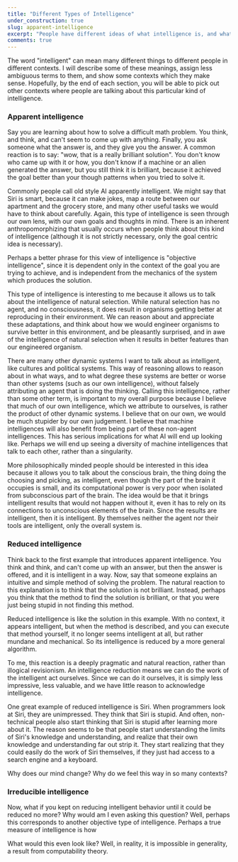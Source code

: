 ```yaml
---
title: "Different Types of Intelligence"
under_construction: true
slug: apparent-intelligence
excerpt: "People have different ideas of what intelligence is, and what is and is not intelligence. This makes some of my posts about natural intelligences like social and evolutionary intelligence seem deeply misleading to many people. In order to have a coherent shared vision of what natural and social intelligences are, I break down exactly what intelligence parts so that when we talk about intelligence, everyone can understand what we are talking about."
comments: true
---
```


The word "intelligent" can mean many different things to different people in different contexts. I will describe some of these meanings, assign less ambiguous terms to them, and show some contexts which they make sense. Hopefully, by the end of each section, you will be able to pick out other contexts where people are talking about this particular kind of intelligence.

### Apparent intelligence

Say you are learning about how to solve a difficult math problem. You think, and think, and can't seem to come up with anything. Finally, you ask someone what the answer is, and they give you the answer. A common reaction is to say: "wow, that is a really brilliant solution". You don't know who came up with it or how, you don't know if a machine or an alien generated the answer, but you still think it is brilliant, because it achieved the goal better than your though patterns when you tried to solve it.

Commonly people call old style AI apparently intelligent. We might say that Siri is smart, because it can make jokes, map a route between our apartment and the grocery store, and many other useful tasks we would have to think about carefully. Again, this type of intelligence is seen through our own lens, with our own goals and thoughts in mind. There is an inherent anthropomorphizing that usually occurs when people think about this kind of intelligence (although it is not strictly necessary, only the goal centric idea is necessary).

Perhaps a better phrase for this view of intelligence is "objective intelligence", since it is dependent only in the context of the goal you are trying to achieve, and is independent from the mechanics of the system which produces the solution.

This type of intelligence is interesting to me because it allows us to talk about the intelligence of natural selection. While natural selection has no agent, and no consciousness, it does result in organisms getting better at reproducing in their environment. We can reason about and appreciate these adaptations, and think about how we would engineer organisms to survive better in this environment, and be pleasantly surprised, and in awe of the intelligence of natural selection when it results in better features than our engineered organism.

There are many other dynamic systems I want to talk about as intelligent, like cultures and political systems. This way of reasoning allows to reason about in what ways, and to what degree these systems are better or worse than other systems (such as our own intelligence), without falsely attributing an agent that is doing the thinking.
Calling this intelligence, rather than some other term, is important to my overall purpose because I believe that much of our own intelligence, which we attribute to ourselves, is rather the product of other dynamic systems. I believe that on our own, we would be much stupider by our own judgement. I believe that machine intelligences will also benefit from being part of these non-agent intelligences. This has serious implications for what AI will end up looking like. Perhaps we will end up seeing a diversity of machine intelligences that talk to each other, rather than a singularity.

More philosophically minded people should be interested in this idea because it allows you to talk about the conscious brain, the thing doing the choosing and picking, as intelligent, even though the part of the brain it occupies is small, and its computational power is very poor when isolated from subconscious part of the brain. The idea would be that it brings intelligent results that would not happen without it, even it has to rely on its connections to unconscious elements of the brain. Since the results are intelligent, then it is intelligent. By themselves neither the agent nor their tools are intelligent, only the overall system is.


### Reduced intelligence

Think back to the first example that introduces apparent intelligence. You think and think, and can't come up with an answer, but then the answer is offered, and it is intelligent in a way. Now, say that someone explains an intuitive and simple method of solving the problem. The natural reaction to this explanation is to think that the solution is not brilliant. Instead, perhaps you think that the method to find the solution is brilliant, or that you were just being stupid in not finding this method.

Reduced intelligence is like the solution in this example. With no context, it appears intelligent, but when the method is described, and you can execute that method yourself, it no longer seems intelligent at all, but rather mundane and mechanical. So its intelligence is reduced by a more general algorithm.

To me, this reaction is a deeply pragmatic and natural reaction, rather than illogical revisionism. An intelligence reduction means we can do the work of the intelligent act ourselves. Since we can do it ourselves, it is simply less impressive, less valuable, and we have little reason to acknowledge intelligence.

<!--And since it is less valuable, then it seems less intelligent, because things are intelligent because we value them, so -->


One great example of reduced intelligence is Siri. When programmers look at Siri, they are unimpressed. They think that Siri is stupid. And often, non-technical people also start thinking that Siri is stupid after learning more about it. The reason seems to be that people start understanding the limits of Siri's knowledge and understanding, and realize that their own knowledge and understanding far out strip it. They start realizing that they could easily do the work of Siri themselves, if they just had access to a search engine and a keyboard.

<!--
This intelligence reduction is so common that we come to expect it.

This is so common that we acknowledge it. A child who answers a problem is smarter than a professor who answers the same problem. I talk about this at length in my [Intelligence as a Definable Problem post](/exploration_intelligence/basic-intelegence-problem).-->

Why does our mind change? Why do we feel this way in so many contexts?

### Irreducible intelligence

Now, what if you kept on reducing intelligent behavior until it could be reduced no more?
Why would am I even asking this question? Well, perhaps this corresponds to another objective type of intelligence. Perhaps a true measure of intelligence is how 


What would this even look like? Well, in reality, it is impossible in generality, a result from computability theory.

